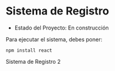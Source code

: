 <h1>Sistema de Registro</h1>

- Estado del Proyecto: En construcción

Para ejecutar el sistema, debes poner:

```npm install react```

Sistema de Registro 2
